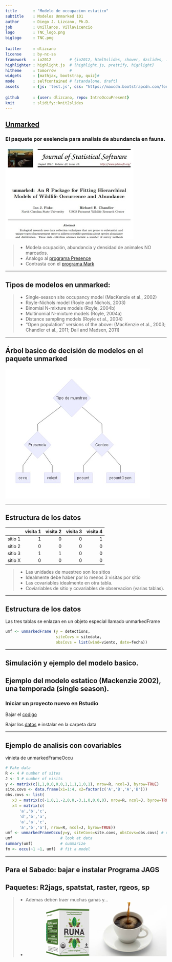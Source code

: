 ```yaml
---
title       : "Modelo de occupacion estatico"
subtitle    : Modelos Unmarked 101
author      : Diego J. Lizcano, Ph.D.
job         : Unillanos, Villavicencio
logo        : TNC_logo.png
biglogo     : TNC.png

twitter     : dlizcano
license     : by-nc-sa  
framework   : io2012        # {io2012, html5slides, shower, dzslides, ...}
highlighter : highlight.js  # {highlight.js, prettify, highlight}
hitheme     : tomorrow      # 
widgets     : [mathjax, bootstrap, quiz]# 
mode        : selfcontained # {standalone, draft}
assets      : {js: 'test.js', css: "https://maxcdn.bootstrapcdn.com/font-awesome/4.6.3/css/font-awesome.min.css"}

github      : {user: dlizcano, repo: IntroOccuPresent}
knit        : slidify::knit2slides
---
```



## [Unmarked](https://www.jstatsoft.org/article/view/v043i10)

### El paquete por exelencia para analisis de abundancia en fauna. 

![unmarked](assets/img/unmarked.jpg)
> - Modela ocupación, abundancia y densidad de animales NO marcados. 
> - Analogo al [programa Presence](http://www.mbr-pwrc.usgs.gov/software/presence.html)
> - Contrasta con el [programa Mark](http://warnercnr.colostate.edu/~gwhite/mark/mark.htm)


---

## Tipos de modelos en unmarked:

> - Single-season site occupancy model (MacKenzie et al., 2002)
> - Royle-Nichols model (Royle and Nichols, 2003)
> - Binomial N-mixture models (Royle, 2004b)
> - Multinomial N-mixture models (Royle, 2004a)
> - Distance sampling models (Royle et al., 2004)
> - “Open population” versions of the above: (MacKenzie et al., 2003; Chandler
et al., 2011; Dail and Madsen, 2011)

---

## Árbol basico de decisión de modelos en el paquete unmarked

![unmarked](assets/img/unmarked2.jpg)

---

## Estructura de los datos 


|        | visita 1| visita 2| visita 3| visita 4|
|:-------|--------:|--------:|--------:|--------:|
|sitio 1 |        1|        0|        0|        1|
|sitio 2 |        0|        0|        0|        0|
|sitio 3 |        1|        1|        0|        0|
|sitio X |        0|        0|        0|        0|

> - Las unidades de muestreo son los sitios 
> - Idealmente debe haber por lo menos 3 visitas por sitio
> - Las covariables idealmente en otra tabla. 
> - Coviariables de sitio y covariables de observacion (varias tablas).

---

## Estructura de los datos 

Las tres tablas se enlazan en un objeto especial llamado unmarkedFrame


```r
umf <- unmarkedFrame (y = detections,
                      siteCovs = sitedata,
                      obsCovs = list(wind=viento, date=fecha))
```

---

## Simulación y ejemplo del modelo basico.


## Ejemplo del modelo estatico (Mackenzie 2002), una temporada (single season).

### Iniciar un proyecto nuevo en Rstudio

Bajar el [codigo](https://gist.github.com/dlizcano/466eb0abc55c0957e441f091a7659330)

Bajar los [datos](https://github.com/dlizcano/IntroOccuPresent/tree/gh-pages/data) e instalar en la carpeta data


---

## Ejemplo de analisis con covariables

vinieta de unmarkedFrameOccu


```r
# Fake data
R <- 4 # number of sites
J <- 3 # number of visits
y <- matrix(c(1,1,0,0,0,0,1,1,1,1,0,1), nrow=R, ncol=J, byrow=TRUE)
site.covs <- data.frame(x1=1:4, x2=factor(c('A','B','A','B')))
obs.covs <- list(
   x3 = matrix(c(-1,0,1,-2,0,0,-3,1,0,0,0,0), nrow=R, ncol=J, byrow=TRUE),
   x4 = matrix(c(
      'a','b','c',
      'd','b','a',
      'a','a','c',
      'a','b','a'), nrow=R, ncol=J, byrow=TRUE))
umf <- unmarkedFrameOccu(y=y, siteCovs=site.covs, obsCovs=obs.covs) # organize data
umf                     # look at data
summary(umf)            # summarize      
fm <- occu(~1 ~1, umf)  # fit a model
```


---

## Para el Sabado: bajar e instalar Programa JAGS 
## Paquetes: R2jags, spatstat, raster, rgeos, sp
> - Ademas deben traer muchas ganas y...
> - ![guayusa](assets/img/coffee.png)



